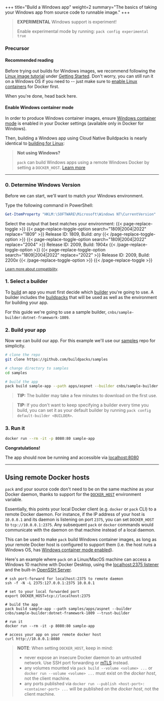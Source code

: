 +++
title="Build a Windows app"
weight=2
summary="The basics of taking your Windows app from source code to runnable image."
+++

> **EXPERIMENTAL** Windows support is experiment!
>
> Enable experimental mode by running: `pack config experimental true`

### Precursor

#### Recommended reading

Before trying out builds for Windows images, we recommend following the [Linux image tutorial][app-journey] under [Getting Started][getting-started]. Don't worry, you can still run it on a Windows OS if you need to -- just make sure to [enable Linux containers][container-mode] for Docker first.

When you're done, head back here.

#### Enable Windows container mode

In order to produce Windows container images, ensure [Windows container mode][container-mode] is enabled in your Docker settings (available only in Docker for Windows).

Then, building a Windows app using Cloud Native Buildpacks is nearly identical to [building for Linux][build-linux]:

> **Not using Windows?**
>
> `pack` can build Windows apps using a remote Windows Docker by setting a `DOCKER_HOST`. [Learn more](#using-remote-docker-hosts)

---

### 0. Determine Windows Version

Before we can start, we'll want to match your Windows environment.

Type the following command in PowerShell:

```powershell
Get-ItemProperty "HKLM:\SOFTWARE\Microsoft\Windows NT\CurrentVersion" | Format-Table -Property ReleaseId, CurrentBuild
```

Select the output that best matches your environment:
{{< page-replace-toggle >}}
{{< page-replace-toggle-option search="1809|2004|2022" replace="1809" >}} Release ID: 1809, Build: <i>any</i> {{< /page-replace-toggle-option >}}
{{< page-replace-toggle-option search="1809|2004|2022" replace="2004" >}} Release ID: 2009, Build: 1904<i>x</i> {{< /page-replace-toggle-option >}}
{{< page-replace-toggle-option search="1809|2004|2022" replace="2022" >}} Release ID: 2009, Build: 2200<i>x</i> {{< /page-replace-toggle-option >}}
{{< /page-replace-toggle >}}

<small>[Learn more about compatibility][compatibility].</small>

[compatibility]: https://docs.microsoft.com/en-us/virtualization/windowscontainers/deploy-containers/version-compatibility?tabs=windows-server-2019%2Cwindows-10-20H2#windows-client-host-os-compatibility

### 1. Select a builder

To [build][build] an app you must first decide which [builder][builder] you're going to use. A builder
includes the [buildpacks][buildpack] that will be used as well as the environment for building your
app.

For this guide we're going to use a sample builder, `cnbs/sample-builder:dotnet-framework-1809`.

### 2. Build your app

Now we can build our app. For this example we'll use our [samples][samples] repo for simplicity.

```bash
# clone the repo
git clone https://github.com/buildpacks/samples

# change directory to samples
cd samples

# build the app
pack build sample-app --path apps/aspnet --builder cnbs/sample-builder:dotnet-framework-1809 --trust-builder
```

> **TIP:** The builder may take a few minutes to download on the first use.

> **TIP:** If you don't want to keep specifying a builder every time you build, you can set it as your default
> builder by running `pack config default-builder <BUILDER>`.

### 3. Run it

```bash
docker run --rm -it -p 8080:80 sample-app
```

**Congratulations!**

The app should now be running and accessible via [localhost:8080](http://localhost:8080)

---

## Using remote Docker hosts

`pack` and your source code don't need to be on the same machine as your Docker daemon, thanks to support for the [`DOCKER_HOST`][docker-env-vars] environment variable. 

Essentially, this points your local Docker client (e.g. `docker` or `pack` CLI) to a remote Docker daemon. For instance, if the IP address of your host is `10.0.0.1` and its daemon is listening on port `2375`, you can set `DOCKER_HOST` to `tcp://10.0.0.1:2375`. Any subsequent `pack` or `docker` commands would communicate with the daemon on that machine instead of a local daemon.

This can be used to make `pack` build Windows container images, as long as your remote Docker host is configured to support them (i.e. the host runs a Windows OS, has [Windows container mode enabled][container-mode]).

Here's an example where `pack` on a Linux/MacOS machine can access a Windows 10 machine with Docker Desktop, using the [localhost:2375 listener][docker-general-settings] and the built-in [OpenSSH Server][windows-openssh-server].  
```
# ssh port-forward for localhost:2375 to remote daemon
ssh -f -N -L 2375:127.0.0.1:2375 10.0.0.1

# set to your local forwarded port
export DOCKER_HOST=tcp://localhost:2375

# build the app
pack build sample-app --path samples/apps/aspnet --builder cnbs/sample-builder:dotnet-framework-1809 --trust-builder

# run it
docker run --rm -it -p 8080:80 sample-app

# access your app on your remote docker host
curl http://10.0.0.1:8080
```

> **NOTE**: When setting `DOCKER_HOST`, keep in mind:
>
> - never expose an insecure Docker daemon to an untrusted network. Use SSH port forwarding or [mTLS][protect-the-daemon-socket] instead.
> - any volumes mounted via `pack build --volume <volume> ...` or `docker run --volume <volume> ...` must exist on the _docker host_, not the client machine.
> - any ports published via `docker run --publish <host-port>:<container-port> ...` will be published on the _docker host_, not the client machine.

[pack-issues]: https://github.com/buildpacks/pack/issues
[lifecycle-issues]: https://github.com/buildpacks/lifecycle/issues
[app-journey]: /docs/app-journey
[getting-started]: /docs
[container-mode]: https://docs.docker.com/desktop/faqs/windowsfaqs/#how-do-i-switch-between-windows-and-linux-containers
[docker-env-vars]: https://docs.docker.com/engine/reference/commandline/cli/#environment-variables
[docker-hosts]: #understanding-docker-hosts
[build-linux]: /docs/app-developer-guide/build-an-app
[build]: /docs/concepts/operations/build
[builder]: /docs/concepts/components/builder
[buildpack]: /docs/concepts/components/buildpack
[samples]: https://github.com/buildpacks/samples
[docker-general-settings]: https://docs.docker.com/docker-for-windows/#general
[windows-openssh-server]: https://docs.microsoft.com/en-us/windows-server/administration/openssh/openssh_install_firstuse
[protect-the-daemon-socket]: https://docs.docker.com/engine/security/https/
